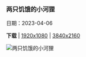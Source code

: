 ### 两只饥饿的小河狸

日期：2023-04-06

**下载**  |  [1920x1080](https://cn.bing.com/th?id=OHR.KitsAspen_ZH-CN2160526845_1920x1080.jpg)  |  [3840x2160](https://cn.bing.com/th?id=OHR.KitsAspen_ZH-CN2160526845_UHD.jpg)

![两只饥饿的小河狸](https://cn.bing.com/th?id=OHR.KitsAspen_ZH-CN2160526845_1920x1080.jpg "欧亚河狸宝宝，芬兰 (© Danny Green/Minden Pictures)")

